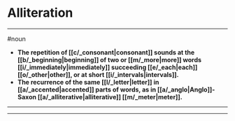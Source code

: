 # Alliteration
---
#noun
- **The repetition of [[c/_consonant|consonant]] sounds at the [[b/_beginning|beginning]] of two or [[m/_more|more]] words [[i/_immediately|immediately]] succeeding [[e/_each|each]] [[o/_other|other]], or at short [[i/_intervals|intervals]].**
- **The recurrence of the same [[l/_letter|letter]] in [[a/_accented|accented]] parts of words, as in [[a/_anglo|Anglo]]-Saxon [[a/_alliterative|alliterative]] [[m/_meter|meter]].**
---
---
